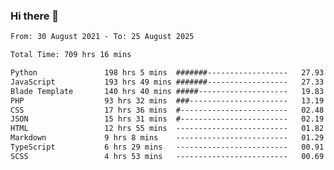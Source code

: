 ### Hi there 👋

<!--
**dominoto/dominoto** is a ✨ _special_ ✨ repository because its `README.md` (this file) appears on your GitHub profile.

Here are some ideas to get you started:

- 🔭 I’m currently working on ...
- 🌱 I’m currently learning ...
- 👯 I’m looking to collaborate on ...
- 🤔 I’m looking for help with ...
- 💬 Ask me about ...
- 📫 How to reach me: ...
- 😄 Pronouns: ...
- ⚡ Fun fact: ...
-->
<!--START_SECTION:waka-->

```txt
From: 30 August 2021 - To: 25 August 2025

Total Time: 709 hrs 16 mins

Python               198 hrs 5 mins  #######------------------   27.93 %
JavaScript           193 hrs 49 mins #######------------------   27.33 %
Blade Template       140 hrs 40 mins #####--------------------   19.83 %
PHP                  93 hrs 32 mins  ###----------------------   13.19 %
CSS                  17 hrs 36 mins  #------------------------   02.48 %
JSON                 15 hrs 31 mins  #------------------------   02.19 %
HTML                 12 hrs 55 mins  -------------------------   01.82 %
Markdown             9 hrs 8 mins    -------------------------   01.29 %
TypeScript           6 hrs 29 mins   -------------------------   00.91 %
SCSS                 4 hrs 53 mins   -------------------------   00.69 %
```

<!--END_SECTION:waka-->
